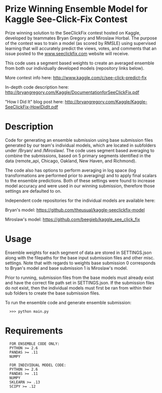 Prize Winning Ensemble Model for Kaggle See-Click-Fix Contest
============================================================
Prize winning solution to the SeeClickFix contest hosted on Kaggle, developed by teammates Bryan Gregory and Miroslaw Horbal. The purpose of the contest was to train a model (as scored by RMSLE) using supervised learning that will accurately predict the views, votes, and comments that an issue posted to the www.seeclickfix.com website will receive.

This code uses a segment based weights to create an averaged ensemble from both our individually developed models (repository links below).

More contest info here: http://www.kaggle.com/c/see-click-predict-fix

In-depth code description here:  http://bryangregory.com/Kaggle/DocumentationforSeeClickFix.pdf

"How I Did It" blog post here: http://bryangregory.com/Kaggle/Kaggle-SeeClickFix-HowIDidIt.pdf

Description
=============
Code for generating an ensemble submission using base submission files generated by our team's individual models, which are located in subfolders under /Bryan/ and /Miroslaw/. The code uses segment based averaging to combine the submissions, based on 5 primary segments identified in the data (remote_api, Chicago, Oakland, New Haven, and Richmond). 

The code also has options to perform averaging in log space (log transformations are performed prior to averaging) and to apply final scalars to the ensemble predictions. Both of these settings were found to increase model accuracy and were used in our winning submission, therefore those settings are defaulted to on.

Independent code repositories for the individual models are available here:

Bryan's model: https://github.com/theusual/kaggle-seeclickfix-model

Miroslaw's model: https://github.com/beegieb/kaggle_see_click_fix

Usage
========
Ensemble weights for each segment of data are stored in SETTINGS.json along with the filepaths for the base input submission files and other misc. settings. Note that with regards to weights base submission 0 corresponds to Bryan's model and base submission 1 is Miroslaw's model.

Prior to running, submission files from the base models must already exist and have the correct file path set in SETTINGS.json.  If the submission files do not exist, then the individual models must first be ran from within their sub folders to create the base submission files.

To run the ensemble code and generate ensemble submission:

      >>> python main.py
      
Requirements
================
      FOR ENSEMBLE CODE ONLY:
      PYTHON >= 2.6
      PANDAS >= .11
      NUMPY

      FOR INDIVIDUAL MODEL CODE:
      PYTHON >= 2.6
      PANDAS >= .11
      NUMPY
      SKLEARN >= .13
      SCIPY >= .12
